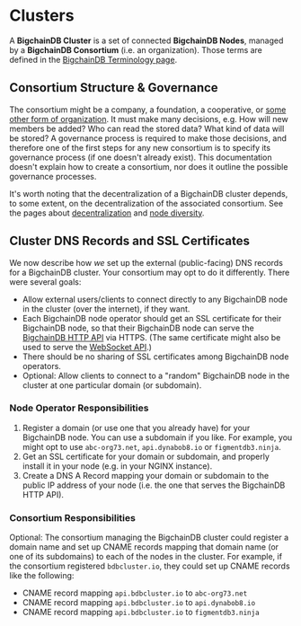 # Clusters

A **BigchainDB Cluster** is a set of connected **BigchainDB Nodes**, managed by a **BigchainDB Consortium** (i.e. an organization). Those terms are defined in the [BigchainDB Terminology page](https://docs.bigchaindb.com/en/latest/terminology.html).

## Consortium Structure & Governance

The consortium might be a company, a foundation, a cooperative, or [some other form of organization](https://en.wikipedia.org/wiki/Organizational_structure).
It must make many decisions, e.g. How will new members be added? Who can read the stored data? What kind of data will be stored?
A governance process is required to make those decisions, and therefore one of the first steps for any new consortium is to specify its governance process (if one doesn't already exist).
This documentation doesn't explain how to create a consortium, nor does it outline the possible governance processes.

It's worth noting that the decentralization of a BigchainDB cluster depends,
to some extent, on the decentralization of the associated consortium. See the pages about [decentralization](https://docs.bigchaindb.com/en/latest/decentralized.html) and [node diversity](https://docs.bigchaindb.com/en/latest/diversity.html).

## Cluster DNS Records and SSL Certificates

We now describe how *we* set up the external (public-facing) DNS records for a BigchainDB cluster. Your consortium may opt to do it differently.
There were several goals:

* Allow external users/clients to connect directly to any BigchainDB node in the cluster (over the internet), if they want.
* Each BigchainDB node operator should get an SSL certificate for their BigchainDB node, so that their BigchainDB node can serve the [BigchainDB HTTP API](http-client-server-api.html) via HTTPS. (The same certificate might also be used to serve the [WebSocket API](websocket-event-stream-api.html).)
* There should be no sharing of SSL certificates among BigchainDB node operators.
* Optional: Allow clients to connect to a "random" BigchainDB node in the cluster at one particular domain (or subdomain).

### Node Operator Responsibilities

1. Register a domain (or use one that you already have) for your BigchainDB node. You can use a subdomain if you like. For example, you might opt to use `abc-org73.net`, `api.dynabob8.io` or `figmentdb3.ninja`.
2. Get an SSL certificate for your domain or subdomain, and properly install it in your node (e.g. in your NGINX instance).
3. Create a DNS A Record mapping your domain or subdomain to the public IP address of your node (i.e. the one that serves the BigchainDB HTTP API).

### Consortium Responsibilities

Optional: The consortium managing the BigchainDB cluster could register a domain name and set up CNAME records mapping that domain name (or one of its subdomains) to each of the nodes in the cluster. For example, if the consortium registered `bdbcluster.io`, they could set up CNAME records like the following:

* CNAME record mapping `api.bdbcluster.io` to `abc-org73.net`
* CNAME record mapping `api.bdbcluster.io` to `api.dynabob8.io`
* CNAME record mapping `api.bdbcluster.io` to `figmentdb3.ninja`
